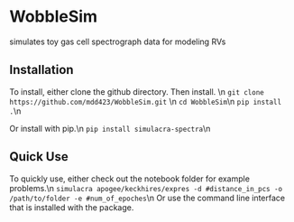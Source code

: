 # WobbleSim
simulates toy gas cell spectrograph data for modeling RVs


## Installation
To install, either clone the github directory. Then install. \n
`git clone https://github.com/mdd423/WobbleSim.git` \n
`cd WobbleSim`\n
`pip install .`\n

Or install with pip.\n
`pip install simulacra-spectra`\n

## Quick Use
To quickly use, either check out the notebook folder for example problems.\n
`simulacra apogee/keckhires/expres -d #distance_in_pcs -o /path/to/folder -e #num_of_epoches`\n
Or use the command line interface that is installed with the package.
